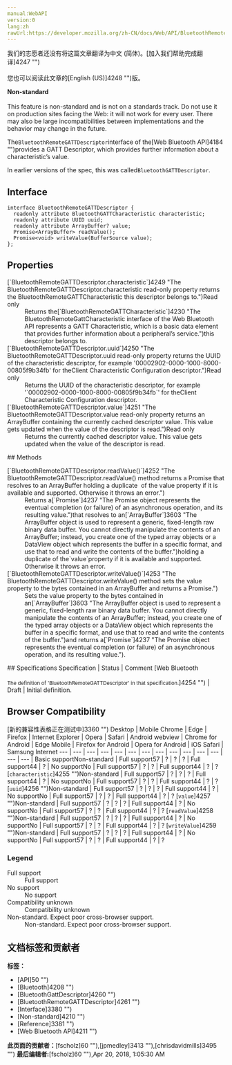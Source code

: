 ```yaml
---
manual:WebAPI
version:0
lang:zh
rawUrl:https://developer.mozilla.org/zh-CN/docs/Web/API/BluetoothRemoteGATTDescriptor
---
```




<bdi>我们的志愿者还没有将这篇文章翻译为<bdi>中文 (简体)</bdi>。[加入我们帮助完成翻译]4247 "")<br></br>您也可以阅读此文章的[English (US)]4248 "")版。</bdi>






**Non-standard**<br></br>This feature is non-standard and is not on a standards track. Do not use it on production sites facing the Web: it will not work for every user. There may also be large incompatibilities between implementations and the behavior may change in the future.




The`BluetoothRemoteGATTDescriptor`interface of the[Web Bluetooth API]4184 "")provides a GATT Descriptor, which provides further information about a characteristic’s value.



In earlier versions of the spec, this was called`BluetoothGATTDescriptor`.



## Interface<a name="Interface"></a>

```
interface BluetoothRemoteGATTDescriptor {
  readonly attribute BluetoothGATTCharacteristic characteristic;
  readonly attribute UUID uuid;
  readonly attribute ArrayBuffer? value;
  Promise<ArrayBuffer> readValue();
  Promise<void> writeValue(BufferSource value);
};
```

## Properties<a name="Properties"></a>
<dl><dt>[`BluetoothRemoteGATTDescriptor.characteristic`]4249 "The BluetoothRemoteGATTDescriptor.characteristic read-only property returns the BluetoothRemoteGATTCharacteristic this descriptor belongs to.")Read only</dt><dd>Returns the[`BluetoothRemoteGATTCharacteristic`]4230 "The BluetoothRemoteGattCharacteristic interface of the Web Bluetooth API represents a GATT Characteristic, which is a basic data element that provides further information about a peripheral’s service.")this descriptor belongs to.</dd><dt>[`BluetoothRemoteGATTDescriptor.uuid`]4250 "The BluetoothRemoteGATTDescriptor.uuid read-only property returns the UUID of the characteristic descriptor, for example '00002902-0000-1000-8000-00805f9b34fb' for theClient Characteristic Configuration descriptor.")Read only</dt><dd>Returns the UUID of the characteristic descriptor, for example &#39;`00002902-0000-1000-8000-00805f9b34fb`&#39; for theClient Characteristic Configuration descriptor.</dd><dt>[`BluetoothRemoteGATTDescriptor.value`]4251 "The BluetoothRemoteGATTDescriptor.value read-only property returns an ArrayBuffer containing the currently cached descriptor value. This value gets updated when the value of the descriptor is read.")Read only</dt><dd>Returns the currently cached descriptor value. This value gets updated when the value of the descriptor is read.</dd></dl>
## Methods<a name="Methods"></a>
<dl><dt>[`BluetoothRemoteGATTDescriptor.readValue()`]4252 "The BluetoothRemoteGATTDescriptor.readValue() method returns a Promise that resolves to an ArrayBuffer holding a duplicate  of the value property if it is available and supported. Otherwise it throws an error.")</dt><dd>Returns a[`Promise`]4237 "The Promise object represents the eventual completion (or failure) of an asynchronous operation, and its resulting value.")that resolves to an[`ArrayBuffer`]3603 "The ArrayBuffer object is used to represent a generic, fixed-length raw binary data buffer. You cannot directly manipulate the contents of an ArrayBuffer; instead, you create one of the typed array objects or a DataView object which represents the buffer in a specific format, and use that to read and write the contents of the buffer.")holding a duplicate of the`value`property if it is available and supported. Otherwise it throws an error.</dd><dt>[`BluetoothRemoteGATTDescriptor.writeValue()`]4253 "The BluetoothRemoteGATTDescriptor.writeValue() method sets the value property to the bytes contained in an ArrayBuffer and returns a Promise.")</dt><dd>Sets the value property to the bytes contained in an[`ArrayBuffer`]3603 "The ArrayBuffer object is used to represent a generic, fixed-length raw binary data buffer. You cannot directly manipulate the contents of an ArrayBuffer; instead, you create one of the typed array objects or a DataView object which represents the buffer in a specific format, and use that to read and write the contents of the buffer.")and returns a[`Promise`]4237 "The Promise object represents the eventual completion (or failure) of an asynchronous operation, and its resulting value.").</dd></dl>
## Specifications<a name="Specifications"></a>
Specification | Status | Comment 
[Web Bluetooth<br></br><small>The definition of &#39;BluetoothRemoteGATTDescriptor&#39; in that specification.</small>]4254 "") | Draft | Initial definition. 


## Browser Compatibility<a name="Browser_Compatibility"></a>
[新的兼容性表格正在测试中<i></i>]3360 "")
<abbr>Desktop<i></i></abbr> | <abbr>Mobile<i></i></abbr> 
<abbr>Chrome<i></i></abbr> | <abbr>Edge<i></i></abbr> | <abbr>Firefox<i></i></abbr> | <abbr>Internet Explorer<i></i></abbr> | <abbr>Opera<i></i></abbr> | <abbr>Safari<i></i></abbr> | <abbr>Android webview<i></i></abbr> | <abbr>Chrome for Android<i></i></abbr> | <abbr>Edge Mobile<i></i></abbr> | <abbr>Firefox for Android<i></i></abbr> | <abbr>Opera for Android<i></i></abbr> | <abbr>iOS Safari<i></i></abbr> | <abbr>Samsung Internet<i></i></abbr> 
 ---  |  ---  |  ---  |  ---  |  ---  |  ---  |  ---  |  ---  |  ---  |  ---  |  ---  |  ---  |  ---  |  ---  | 
Basic support<abbr>Non-standard<i></i></abbr> | <abbr>Full support</abbr>57 | <abbr>?</abbr> | <abbr>?</abbr> | <abbr>?</abbr> | <abbr>Full support</abbr>44 | <abbr>?</abbr> | <abbr>No support</abbr>No | <abbr>Full support</abbr>57 | <abbr>?</abbr> | <abbr>?</abbr> | <abbr>Full support</abbr>44 | <abbr>?</abbr> | <abbr>?</abbr> 
[`characteristic`]4255 "")<abbr>Non-standard<i></i></abbr> | <abbr>Full support</abbr>57 | <abbr>?</abbr> | <abbr>?</abbr> | <abbr>?</abbr> | <abbr>Full support</abbr>44 | <abbr>?</abbr> | <abbr>No support</abbr>No | <abbr>Full support</abbr>57 | <abbr>?</abbr> | <abbr>?</abbr> | <abbr>Full support</abbr>44 | <abbr>?</abbr> | <abbr>?</abbr> 
[`uuid`]4256 "")<abbr>Non-standard<i></i></abbr> | <abbr>Full support</abbr>57 | <abbr>?</abbr> | <abbr>?</abbr> | <abbr>?</abbr> | <abbr>Full support</abbr>44 | <abbr>?</abbr> | <abbr>No support</abbr>No | <abbr>Full support</abbr>57 | <abbr>?</abbr> | <abbr>?</abbr> | <abbr>Full support</abbr>44 | <abbr>?</abbr> | <abbr>?</abbr> 
[`value`]4257 "")<abbr>Non-standard<i></i></abbr> | <abbr>Full support</abbr>57 | <abbr>?</abbr> | <abbr>?</abbr> | <abbr>?</abbr> | <abbr>Full support</abbr>44 | <abbr>?</abbr> | <abbr>No support</abbr>No | <abbr>Full support</abbr>57 | <abbr>?</abbr> | <abbr>?</abbr> | <abbr>Full support</abbr>44 | <abbr>?</abbr> | <abbr>?</abbr> 
[`readValue`]4258 "")<abbr>Non-standard<i></i></abbr> | <abbr>Full support</abbr>57 | <abbr>?</abbr> | <abbr>?</abbr> | <abbr>?</abbr> | <abbr>Full support</abbr>44 | <abbr>?</abbr> | <abbr>No support</abbr>No | <abbr>Full support</abbr>57 | <abbr>?</abbr> | <abbr>?</abbr> | <abbr>Full support</abbr>44 | <abbr>?</abbr> | <abbr>?</abbr> 
[`writeValue`]4259 "")<abbr>Non-standard<i></i></abbr> | <abbr>Full support</abbr>57 | <abbr>?</abbr> | <abbr>?</abbr> | <abbr>?</abbr> | <abbr>Full support</abbr>44 | <abbr>?</abbr> | <abbr>No support</abbr>No | <abbr>Full support</abbr>57 | <abbr>?</abbr> | <abbr>?</abbr> | <abbr>Full support</abbr>44 | <abbr>?</abbr> | <abbr>?</abbr> 


### Legend<a name="Legend"></a>
<dl><dt><abbr>Full support</abbr></dt><dd>Full support</dd><dt><abbr>No support</abbr></dt><dd>No support</dd><dt><abbr>Compatibility unknown</abbr></dt><dd>Compatibility unknown</dd><dt><abbr>Non-standard. Expect poor cross-browser support.<i></i></abbr></dt><dd>Non-standard. Expect poor cross-browser support.</dd></dl>





## 文档标签和贡献者
**标签：**
* [API]50 "")
* [Bluetooth]4208 "")
* [BluetoothGattDescriptor]4260 "")
* [BluetoothRemoteGATTDescriptor]4261 "")
* [Interface]3380 "")
* [Non-standard]4210 "")
* [Reference]3381 "")
* [Web Bluetooth API]4211 "")

**此页面的贡献者：**[fscholz]60 ""),[jpmedley]3413 ""),[chrisdavidmills]3495 "")
**最后编辑者:**[fscholz]60 ""),<time>Apr 20, 2018, 1:05:30 AM</time>



